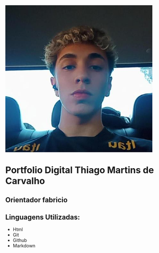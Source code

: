 <div>
    <img align="center" src="/mgt/thigsPics.jpeg"/>
</div>

#  Portfolio Digital Thiago Martins de Carvalho

## Orientador fabricio

## Linguagens Utilizadas:

- Html
- Git
- Github
- Markdown